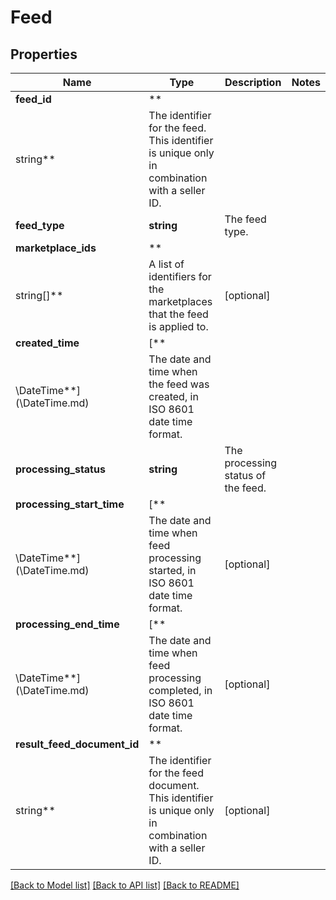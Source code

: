 # Feed

## Properties

Name | Type | Description | Notes
------------ | ------------- | ------------- | -------------
**feed_id** | **
string** | The identifier for the feed. This identifier is unique only in combination with a seller ID. |
**feed_type** | **string** | The feed type. |
**marketplace_ids** | **
string[]** | A list of identifiers for the marketplaces that the feed is applied to. | [optional]
**created_time** | [**
\DateTime**](\DateTime.md) | The date and time when the feed was created, in ISO 8601 date time format. |
**processing_status** | **string** | The processing status of the feed. |
**processing_start_time** | [**
\DateTime**](\DateTime.md) | The date and time when feed processing started, in ISO 8601 date time format. | [optional]
**processing_end_time** | [**
\DateTime**](\DateTime.md) | The date and time when feed processing completed, in ISO 8601 date time format. | [optional]
**result_feed_document_id** | **
string** | The identifier for the feed document. This identifier is unique only in combination with a seller ID. | [optional]

[[Back to Model list]](../../README.md#documentation-for-models) [[Back to API list]](../../README.md#documentation-for-api-endpoints) [[Back to README]](../../README.md)

